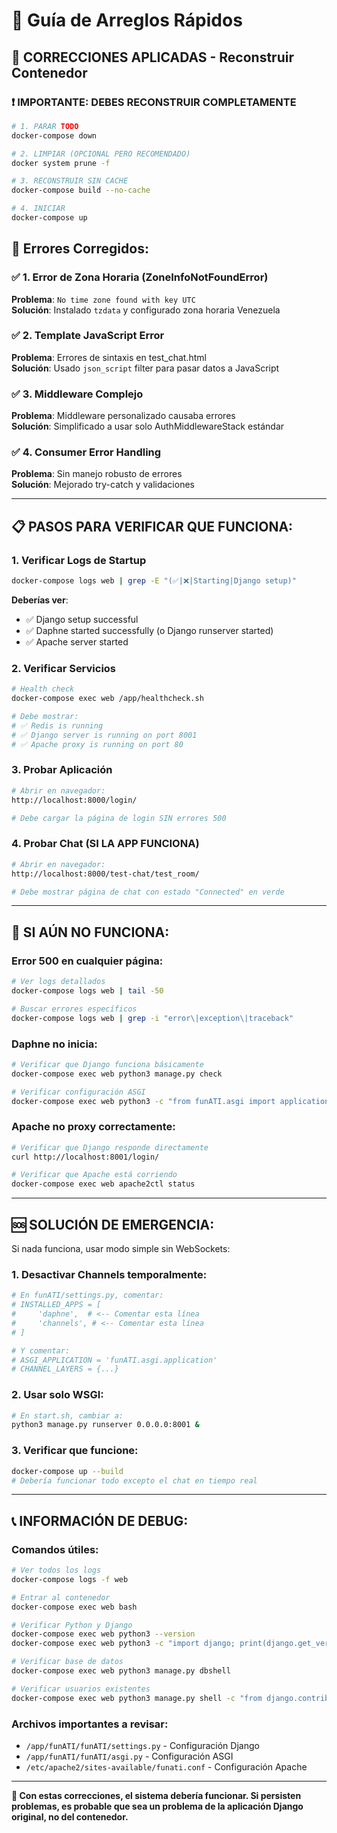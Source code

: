 # 🚨 Guía de Arreglos Rápidos

## 🔧 **CORRECCIONES APLICADAS - Reconstruir Contenedor**

### ❗ **IMPORTANTE: DEBES RECONSTRUIR COMPLETAMENTE**

```bash
# 1. PARAR TODO
docker-compose down

# 2. LIMPIAR (OPCIONAL PERO RECOMENDADO)
docker system prune -f

# 3. RECONSTRUIR SIN CACHE
docker-compose build --no-cache

# 4. INICIAR
docker-compose up
```

## 🐛 **Errores Corregidos:**

### ✅ **1. Error de Zona Horaria (ZoneInfoNotFoundError)**
**Problema**: `No time zone found with key UTC`  
**Solución**: Instalado `tzdata` y configurado zona horaria Venezuela

### ✅ **2. Template JavaScript Error**  
**Problema**: Errores de sintaxis en test_chat.html  
**Solución**: Usado `json_script` filter para pasar datos a JavaScript

### ✅ **3. Middleware Complejo**  
**Problema**: Middleware personalizado causaba errores  
**Solución**: Simplificado a usar solo AuthMiddlewareStack estándar

### ✅ **4. Consumer Error Handling**  
**Problema**: Sin manejo robusto de errores  
**Solución**: Mejorado try-catch y validaciones

---

## 📋 **PASOS PARA VERIFICAR QUE FUNCIONA:**

### **1. Verificar Logs de Startup**
```bash
docker-compose logs web | grep -E "(✅|❌|Starting|Django setup)"
```

**Deberías ver**:
- ✅ Django setup successful
- ✅ Daphne started successfully (o Django runserver started)
- ✅ Apache server started

### **2. Verificar Servicios**
```bash
# Health check
docker-compose exec web /app/healthcheck.sh

# Debe mostrar:
# ✅ Redis is running
# ✅ Django server is running on port 8001  
# ✅ Apache proxy is running on port 80
```

### **3. Probar Aplicación**
```bash
# Abrir en navegador:
http://localhost:8000/login/

# Debe cargar la página de login SIN errores 500
```

### **4. Probar Chat (SI LA APP FUNCIONA)**
```bash
# Abrir en navegador:
http://localhost:8000/test-chat/test_room/

# Debe mostrar página de chat con estado "Connected" en verde
```

---

## 🚨 **SI AÚN NO FUNCIONA:**

### **Error 500 en cualquier página:**
```bash
# Ver logs detallados
docker-compose logs web | tail -50

# Buscar errores específicos
docker-compose logs web | grep -i "error\|exception\|traceback"
```

### **Daphne no inicia:**
```bash
# Verificar que Django funciona básicamente
docker-compose exec web python3 manage.py check

# Verificar configuración ASGI
docker-compose exec web python3 -c "from funATI.asgi import application; print('ASGI OK')"
```

### **Apache no proxy correctamente:**
```bash
# Verificar que Django responde directamente
curl http://localhost:8001/login/

# Verificar que Apache está corriendo
docker-compose exec web apache2ctl status
```

---

## 🆘 **SOLUCIÓN DE EMERGENCIA:**

Si nada funciona, usar modo simple sin WebSockets:

### **1. Desactivar Channels temporalmente:**
```python
# En funATI/settings.py, comentar:
# INSTALLED_APPS = [
#     'daphne',  # <-- Comentar esta línea
#     'channels', # <-- Comentar esta línea
# ]

# Y comentar:
# ASGI_APPLICATION = 'funATI.asgi.application'
# CHANNEL_LAYERS = {...}
```

### **2. Usar solo WSGI:**
```bash
# En start.sh, cambiar a:
python3 manage.py runserver 0.0.0.0:8001 &
```

### **3. Verificar que funcione:**
```bash
docker-compose up --build
# Debería funcionar todo excepto el chat en tiempo real
```

---

## 📞 **INFORMACIÓN DE DEBUG:**

### **Comandos útiles:**
```bash
# Ver todos los logs
docker-compose logs -f web

# Entrar al contenedor
docker-compose exec web bash

# Verificar Python y Django
docker-compose exec web python3 --version
docker-compose exec web python3 -c "import django; print(django.get_version())"

# Verificar base de datos
docker-compose exec web python3 manage.py dbshell

# Verificar usuarios existentes
docker-compose exec web python3 manage.py shell -c "from django.contrib.auth.models import User; print(User.objects.all())"
```

### **Archivos importantes a revisar:**
- `/app/funATI/funATI/settings.py` - Configuración Django
- `/app/funATI/funATI/asgi.py` - Configuración ASGI
- `/etc/apache2/sites-available/funati.conf` - Configuración Apache

---

**🎯 Con estas correcciones, el sistema debería funcionar. Si persisten problemas, es probable que sea un problema de la aplicación Django original, no del contenedor.** 